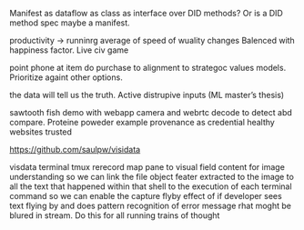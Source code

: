 Manifest as dataflow as class as interface over DID methods? Or is a DID method spec maybe a manifest.

productivity -> runninrg average of speed of wuality changes
Balenced with happiness factor. Live civ game

point phone at item do purchase to alignment to strategoc values models. Prioritize againt other options.

the data will tell us the truth. Active distrupive inputs (ML master’s thesis)

sawtooth fish demo with webapp camera and webrtc decode to detect abd compare. Proteine poweder example provenance as credential healthy websites trusted

https://github.com/saulpw/visidata

visdata terminal tmux rerecord map pane to visual field content for image understanding so we can link the file object feater extracted to the image to all the text that happened within that shell to the execution of each terminal command so we can enable the capture flyby effect of if developer sees text flying by and does pattern recognition of error message rhat moght be blured in stream. Do this for all running trains of thought